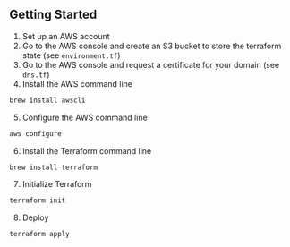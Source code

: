 ## Getting Started

1. Set up an AWS account
2. Go to the AWS console and create an S3 bucket to store the terraform state (see `environment.tf`)
3. Go to the AWS console  and request a certificate for your domain (see `dns.tf`)
4. Install the AWS command line

```bash
brew install awscli
```

5. Configure the AWS command line

```bash
aws configure
```

6. Install the Terraform command line

```bash
brew install terraform
```

7. Initialize Terraform

```bash
terraform init
```

8. Deploy

```bash
terraform apply
```
